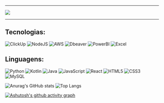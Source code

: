 <hr>
<img src="https://readme-typing-svg.herokuapp.com/?color=16FF00&size=35&center=true&vCenter=true&width=1000&lines=Olá,+me+chamo+Felipe+Souza+Panichi;Moro+em+São+Paulo,+SP;&https://git.io/typing-svg"/>
<hr>
<h2>Tecnologias:</h2>

  ![ClickUp](https://img.shields.io/badge/Clickup-%23323330.svg?style=for-the-badge&logo=clickup&logoColor=16FF00)
  ![NodeJS](https://img.shields.io/badge/node.js-%23323330?style=for-the-badge&logo=node.js&logoColor=16FF00)
  ![AWS](https://img.shields.io/badge/Clickup-%23323330.svg?style=for-the-badge&logo=amazonwebservices&logoColor=16FF00)
  ![Dbeaver](https://img.shields.io/badge/Dbeaver-%23323330.svg?style=for-the-badge&logo=dbeaver&logoColor=16FF00)
  ![PowerBI](https://img.shields.io/badge/PowerBI-%23323330.svg?style=for-the-badge&logo=&logoColor=16FF00)
  ![Excel](https://img.shields.io/badge/Excel-%23323330.svg?style=for-the-badge&logo=&logoColor=16FF00)
  
<h2>Linguagens:</h2>

![Python](https://img.shields.io/badge/python-%23323330?style=for-the-badge&logo=python&logoColor=16FF00)
![Kotlin](https://img.shields.io/badge/kotlin-%23323330.svg?style=for-the-badge&logo=kotlin&logoColor=16FF00)
![Java](https://img.shields.io/badge/java-%23323330.svg?style=for-the-badge&logo=openjdk&logoColor=16FF00)
![JavaScript](https://img.shields.io/badge/javascript-%23323330.svg?style=for-the-badge&logo=javascript&logoColor=16FF00)
![React](https://img.shields.io/badge/react-%23323330.svg?style=for-the-badge&logo=typescript&logoColor=16FF00)
![HTML5](https://img.shields.io/badge/html5-%23323330.svg?style=for-the-badge&logo=html5&logoColor=16FF00)
![CSS3](https://img.shields.io/badge/css3-%23323330.svg?style=for-the-badge&logo=css3&logoColor=16FF00)
![MySQL](https://img.shields.io/badge/mysql-%23323330.svg?style=for-the-badge&logo=mysql&logoColor=16FF00)


  
  ![Anurag's GitHub stats](https://github-readme-stats.vercel.app/api?username=FelipeS0uz4&size=compact&bg_color=0d1117&border_color=16FF00&title_color=16FF00&text_color=16FF00&custom_title=GitHub+Status) 
![Top Langs](https://github-readme-stats.vercel.app/api/top-langs/?username=FelipeS0uz4&layout=compact&bg_color=0d1117&border_color=16FF00&title_color=16FF00&text_color=16FF00) 





[![Ashutosh's github activity graph](https://github-readme-activity-graph.vercel.app/graph?username=FelipeS0uz4&bg=compact&bg_color=0d1117&border_color=16FF00&title_color=16FF00&text_color=16FF00&border=16FF00&line=16FF00&point=16FF00&theme=github-compact)](https://github.com/ashutosh00710/github-readme-activity-graph)

